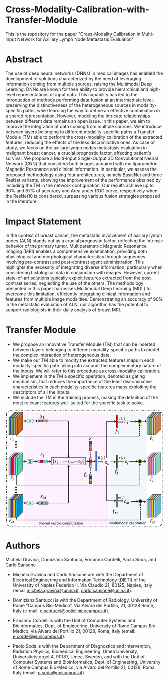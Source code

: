 # Cross-Modality-Calibration-with-Transfer-Module

This is the repository for the paper "Cross-Modality Calibration in Multi-Input Network for Axillary Lymph Node Metastasis Evaluation"

# Abstract
The use of deep neural networks (DNNs) in medical images has enabled the development of solutions characterized by the need of leveraging information coming from multiple sources, raising the Multimodal Deep Learning. DNNs are known for their ability to provide hierarchical and high-level representations of input data. This capability has led to the introduction of methods performing data fusion at an intermediate level, preserving the distinctiveness of the heterogeneous sources in modality-specific paths, while learning the way to define an effective combination in a shared representation. However, modeling the intricate relationships between different data remains an open issue. In this paper, we aim to improve the integration of data coming from multiple sources. We introduce between layers belonging to different modality-specific paths a Transfer Module (TM) able to perform the cross-modality calibration of the extracted features, reducing the effects of the less discriminative ones. As case of study, we focus on the axillary lymph nodes metastasis evaluation in malignant breast cancer, a crucial prognostic factor, affecting patient's survival. We propose a Multi-Input Single-Output 3D Convolutional Neural Network (CNN) that considers both images acquired with multiparametric Magnetic Resonance and clinical information. In particular, we assess the proposed methodology using four architectures, namely BasicNet and three ResNet variants, showing the improvement of the performance obtained by including the TM in the network configuration. Our results achieve up to 90\% and 87\% of accuracy and Area under ROC curve, respectively when the ResNet10 is considered, surpassing various fusion strategies proposed in the literature.

# Impact Statement
In the context of breast cancer, the metastatic involvement of axillary lymph nodes (ALN) stands out as a crucial prognostic factor, reflecting the intrinsic behavior of the primary tumor. Multiparametric Magnetic Resonance Imaging (MRI) enables a comprehensive examination, providing both physiological and morphological characteristics through sequences involving pre-contrast and post-contrast agent administration. This highlights the necessity of integrating diverse information, particularly when considering histological data in conjunction with images. However, current state-of-art solutions typically exploit features extracted from the post-contrast series, neglecting the use of the others. The methodology presented in this paper harnesses Multimodal Deep Learning (MDL) to overcome this limitation, efficiently integrating clinical information and features from multiple image modalities. Demonstrating an accuracy of 90% in the metastatic evaluation of ALN, our algorithm has the potential to support radiologists in their daily analysis of breast MRI.

# Transfer Module

- We propose an innovative Transfer Module (TM) that can be inserted between layers belonging to different modality-specific paths to model the complex interaction of heterogeneous data.
- We make our TM able to modify the extracted features maps in each modality-specific path taking into account the complementary nature of the inputs. We will refer to this procedure as cross-modality calibration.
- We implement in the TM a specific operation, denoted as gating mechanism, that reduces the importance of the least discriminative characteristics in each modality-specific features maps exploiting the descriptors of all the inputs.  
- We include the TM in the training process, making the definition of the most relevant features well-suited for the specific task to solve.

![Alt text](https://github.com/Michela94CE/Cross-Modality-Calibration-with-Transfer-Module/blob/main/img/tm.png)
  

# Authors
Michela Gravina, Domiziana Santucci, Ermanno Cordelli, Paolo Soda, and Carlo Sansone

- Michela Gravina and Carlo Sansone are with the Department of Electrical Engineering and Information Technology (DIETI) of the University of Naples Federico II, Via Claudio 21, 80125, Naples, Italy (email:michela.gravina@unina.it, carlo.sansone@unina.it).

- Domiziana Santucci is with the Department of Radiology, University of Rome “Campus Bio-Medico”, Via Alvaro del Portillo, 21, 00128 Rome, Italy (e-mail: d.santucci@policlinicocampus.it).

- Ermanno Cordelli is with the Unit of Computer Systems and Bioinformatics, Dept. of Engineering, University of Rome Campus Bio-Medico, via Alvaro del Portillo 21, 00128, Roma, Italy (email: e.cordelli@unicampus.it).

- Paolo Soda is with the Department of Diagnostics and Intervention, Radiation Physics, Biomedical Engineering, Umea University, Universitetstorget 4, 90187, Umea, Sweden, and with the Unit of Computer Systems and Bioinformatics, Dept. of Engineering, University of Rome Campus Bio-Medico, via Alvaro del Portillo 21, 00128, Roma, Italy (email: p.soda@unicampus.it)

